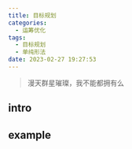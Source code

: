 ```yaml
---
title: 目标规划
categories:
  - 运筹优化
tags:
  - 目标规划
  - 单纯形法
date: 2023-02-27 19:27:53
---
```

> 漫天群星璀璨，我不能都拥有么

## intro

## example


